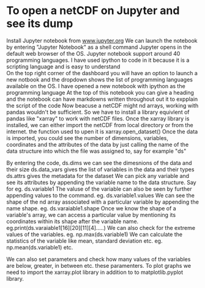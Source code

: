 # To open a netCDF on Jupyter and see its dump
Install Jupyter notebook from www.jupyter.org
We can launch the notebook by entering "Jupyter Notebook" as a shell command
Jupyter opens in the default web browser of the OS.
Jupyter notebook support around 40 programming languages. I have used ipython to code in it because it is a scripting language and is easy to understand  
On the top right corner of the dashboard you will have an option to launch a new notbook and the dropdown shows the list of programming languages available on the OS. I have opened a new notebook with ipython as the programming language
At the top of this notebook you can give a heading and the notebook can have markdowns written throughout out it to expplain the script of the code
Now beacuse a netCDF might nd arrays, working with pandas wouldn't be sufficient. So we have to install a library equivlent of pandas like "xarray" to work with netCDF files.
Once the xarray library is installed, we can either import the netCDF from local directory or from the internet. the function used to upen it is xarray.open_dataset()
Once the data is imported, you could see the number of dimensions, variables, coordinates and the attributes of the data by just calling the name of the data structure into which the file was assigned to, say for example "ds"


By entering the code, ds.dims we can see the dimesnions of the data and their size
ds.data_vars gives the list of variables in the data and their types
ds.attrs gives the metadata for the dataset
We can pick any variable and see its attributes by appending the variable name to the data structure. Say for eg. ds.variable1
The valuse of the variable can also be seen by further appending values to the command. eg. ds.variable1.values
We can see the shape of the nd array associated with a particular variable by appending the name shape. eg. ds.varaiable1.shape
Once we know the shape of a variable's array, we can access a particular value by mentioning its coordinates within its shape after the variable name. eg.print(ds.varaiable1[16][20][11][4].....)
We can also check for the extreme values of the variables. eg. np.max(ds.variable1)
We can calculate the statistics of the variable like mean, standard deviation etc.  eg. np.mean(ds.variable1) etc.


We can also set parameters and check how many values of the variables are below, greater, in between etc. these paramenters. 
To plot graphs we need to import the xarray.plot library in addition to to matplotlib.pyplot library. 





